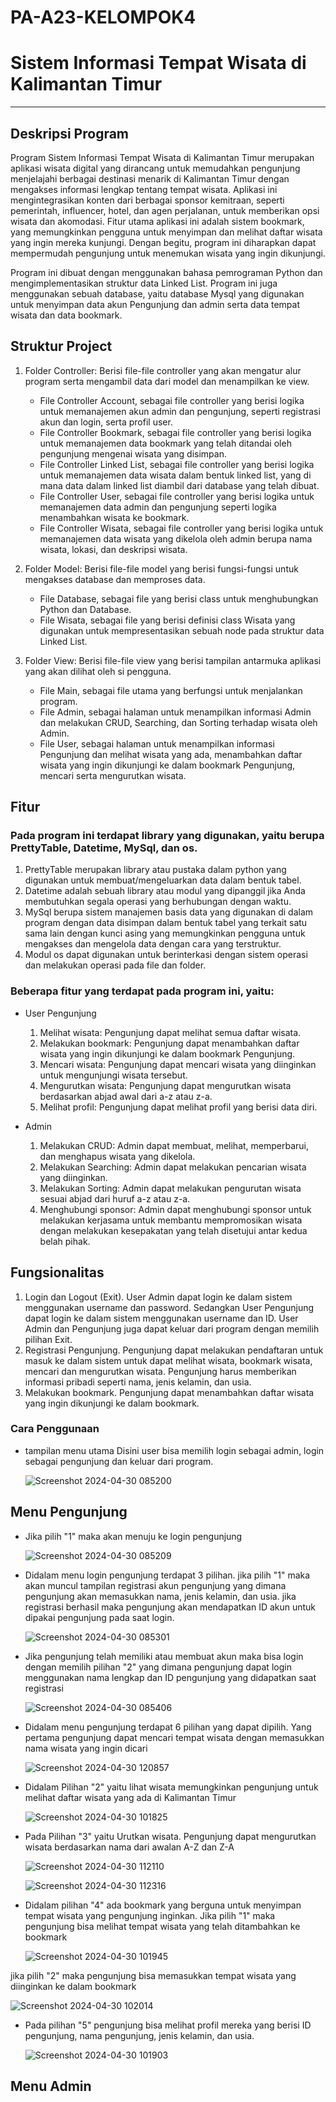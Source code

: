 # PA-A23-KELOMPOK4

# Sistem Informasi Tempat Wisata di Kalimantan Timur
--------------------------------------------------------------------------------------
## Deskripsi Program
Program Sistem Informasi Tempat Wisata di Kalimantan Timur merupakan aplikasi wisata digital yang dirancang untuk memudahkan pengunjung menjelajahi berbagai destinasi menarik di Kalimantan Timur dengan mengakses informasi lengkap tentang tempat wisata. Aplikasi ini mengintegrasikan konten dari berbagai sponsor kemitraan, seperti pemerintah, influencer, hotel, dan agen perjalanan, untuk memberikan opsi wisata dan akomodasi. Fitur utama aplikasi ini adalah sistem bookmark, yang memungkinkan pengguna untuk menyimpan dan melihat daftar wisata yang ingin mereka kunjungi. Dengan begitu, program ini diharapkan dapat mempermudah pengunjung untuk menemukan wisata yang ingin dikunjungi.

Program ini dibuat dengan menggunakan bahasa pemrograman Python dan mengimplementasikan struktur data Linked List. Program ini juga menggunakan sebuah database, yaitu database Mysql yang digunakan untuk menyimpan data akun Pengunjung dan admin serta data tempat wisata dan data bookmark.

## Struktur Project
1. Folder Controller: Berisi file-file controller yang akan mengatur alur program serta mengambil data dari model dan menampilkan ke view.
   - File Controller Account, sebagai file controller yang berisi logika untuk memanajemen akun admin dan pengunjung, seperti registrasi akun dan login, serta profil user.
   - File Controller Bookmark, sebagai file controller yang berisi logika untuk memanajemen data bookmark yang telah ditandai oleh pengunjung mengenai wisata yang disimpan.
   - File Controller Linked List, sebagai file controller yang berisi logika untuk memanajemen data wisata dalam bentuk linked list, yang di mana data dalam linked list diambil dari database yang telah dibuat.
   - File Controller User, sebagai file controller yang berisi logika untuk memanajemen data admin dan pengunjung seperti logika menambahkan wisata ke bookmark.
   - File Controller Wisata, sebagai file controller yang berisi logika untuk memanajemen data wisata yang dikelola oleh admin berupa nama wisata, lokasi, dan deskripsi wisata.

2. Folder Model: Berisi file-file model yang berisi fungsi-fungsi untuk mengakses database dan memproses data.
   - File Database, sebagai file yang berisi class untuk menghubungkan Python dan Database.
   - File Wisata, sebagai file yang berisi definisi class Wisata yang digunakan untuk mempresentasikan sebuah node pada struktur data Linked List.

3. Folder View: Berisi file-file view yang berisi tampilan antarmuka aplikasi yang akan dilihat oleh si pengguna.
   - File Main, sebagai file utama yang berfungsi untuk menjalankan program.
   - File Admin, sebagai halaman untuk menampilkan informasi Admin dan melakukan CRUD, Searching, dan Sorting terhadap wisata oleh Admin.
   - File User, sebagai halaman untuk menampilkan informasi Pengunjung dan melihat wisata yang ada, menambahkan daftar wisata yang ingin dikunjungi ke dalam bookmark Pengunjung, mencari serta mengurutkan wisata.

## Fitur
### Pada program ini terdapat library yang digunakan, yaitu berupa PrettyTable, Datetime, MySql, dan os.
1. PrettyTable merupakan library atau pustaka dalam python yang digunakan untuk membuat/mengeluarkan data dalam bentuk tabel.
2. Datetime adalah sebuah library atau modul yang dipanggil jika Anda membutuhkan segala operasi yang berhubungan dengan waktu.
3. MySql berupa sistem manajemen basis data yang digunakan di dalam program dengan data disimpan dalam bentuk tabel yang terkait satu sama lain dengan kunci asing yang memungkinkan pengguna untuk mengakses dan mengelola data dengan cara yang terstruktur. 
4. Modul os dapat digunakan untuk berinterkasi dengan sistem operasi dan melakukan operasi pada file dan folder.

### Beberapa fitur yang terdapat pada program ini, yaitu:
- User Pengunjung
  1. Melihat wisata: Pengunjung dapat melihat semua daftar wisata.
  2. Melakukan bookmark: Pengunjung dapat menambahkan daftar wisata yang ingin dikunjungi ke dalam bookmark Pengunjung.
  3. Mencari wisata: Pengunjung dapat mencari wisata yang diinginkan untuk mengunjungi wisata tersebut.
  4. Mengurutkan wisata: Pengunjung dapat mengurutkan wisata berdasarkan abjad awal dari a-z atau z-a.
  5. Melihat profil: Pengunjung dapat melihat profil yang berisi data diri.
     
- Admin
  1. Melakukan CRUD: Admin dapat membuat, melihat, memperbarui, dan menghapus wisata yang dikelola.
  2. Melakukan Searching: Admin dapat melakukan pencarian wisata yang diinginkan.
  3. Melakukan Sorting: Admin dapat melakukan pengurutan wisata sesuai abjad dari huruf a-z atau z-a.
  4. Menghubungi sponsor: Admin dapat menghubungi sponsor untuk melakukan kerjasama untuk membantu mempromosikan wisata dengan melakukan kesepakatan yang telah disetujui antar kedua belah pihak.

## Fungsionalitas 
1. Login dan Logout (Exit). User Admin dapat login ke dalam sistem menggunakan username dan password. Sedangkan User Pengunjung dapat login ke dalam sistem menggunakan username dan ID. User Admin dan Pengunjung juga dapat keluar dari program dengan memilih pilihan Exit.
2. Registrasi Pengunjung. Pengunjung dapat melakukan pendaftaran untuk masuk ke dalam sistem untuk dapat melihat wisata, bookmark wisata, mencari dan mengurutkan wisata. Pengunjung harus memberikan informasi pribadi seperti nama, jenis kelamin, dan usia.
3. Melakukan bookmark. Pengunjung dapat menambahkan daftar wisata yang ingin dikunjungi ke dalam bookmark.


### Cara Penggunaan
- tampilan menu utama
  Disini user bisa memilih login sebagai admin, login sebagai pengunjung dan keluar dari program.
  
  ![Screenshot 2024-04-30 085200](https://github.com/PA-CAPSTONE-KELOMPOK4/PA-A23-KELOMPOK4/assets/144673468/9ea8986f-46a0-4870-85e6-16318f8677bb)


## Menu Pengunjung

- Jika pilih "1" maka akan menuju ke login pengunjung
  
  ![Screenshot 2024-04-30 085209](https://github.com/PA-CAPSTONE-KELOMPOK4/PA-A23-KELOMPOK4/assets/144673468/917fecd4-2db8-45fc-9114-0865b3512dce)


- Didalam menu login pengunjung terdapat 3 pilihan. jika pilih "1" maka akan muncul tampilan registrasi akun pengunjung yang dimana pengunjung akan memasukkan nama, jenis      kelamin, dan usia. jika registrasi berhasil maka pengunjung akan mendapatkan ID akun untuk dipakai pengunjung pada saat login.
  
  ![Screenshot 2024-04-30 085301](https://github.com/PA-CAPSTONE-KELOMPOK4/PA-A23-KELOMPOK4/assets/144673468/0a666f0a-5b5b-4836-ad00-ade887a3d70c)


- Jika pengunjung telah memiliki atau membuat akun maka bisa login dengan memilih pilihan "2" yang dimana pengunjung dapat login menggunakan nama lengkap dan ID pengunjung     yang didapatkan saat registrasi

  ![Screenshot 2024-04-30 085406](https://github.com/PA-CAPSTONE-KELOMPOK4/PA-A23-KELOMPOK4/assets/144673468/52b0c54f-8b0d-4f8d-99f0-2755de863b50)


- Didalam menu pengunjung terdapat 6 pilihan yang dapat dipilih. Yang pertama pengunjung dapat mencari tempat wisata dengan memasukkan nama wisata yang ingin dicari

  ![Screenshot 2024-04-30 120857](https://github.com/PA-CAPSTONE-KELOMPOK4/PA-A23-KELOMPOK4/assets/144673468/9257bc29-d51a-4069-88b4-ef3eb6abd000)


- Didalam Pilihan "2" yaitu lihat wisata memungkinkan pengunjung untuk melihat daftar wisata yang ada di Kalimantan Timur

  ![Screenshot 2024-04-30 101825](https://github.com/PA-CAPSTONE-KELOMPOK4/PA-A23-KELOMPOK4/assets/144673468/36318d9b-fa6b-4072-87ba-ef9d2ad6d82a)


- Pada Pilihan "3" yaitu Urutkan wisata. Pengunjung dapat mengurutkan wisata berdasarkan nama dari awalan A-Z dan Z-A

  ![Screenshot 2024-04-30 112110](https://github.com/PA-CAPSTONE-KELOMPOK4/PA-A23-KELOMPOK4/assets/144673468/2887d9f1-6279-47dd-b3a3-285993347bd1)

  ![Screenshot 2024-04-30 112316](https://github.com/PA-CAPSTONE-KELOMPOK4/PA-A23-KELOMPOK4/assets/144673468/e3ac976b-eeca-4a4b-a333-c63abba32253)


- Didalam pilihan "4" ada bookmark yang berguna untuk menyimpan tempat wisata yang pengunjung inginkan. Jika pilih "1" maka pengunjung bisa melihat tempat wisata yang telah ditambahkan ke bookmark

   ![Screenshot 2024-04-30 101945](https://github.com/PA-CAPSTONE-KELOMPOK4/PA-A23-KELOMPOK4/assets/144673468/aea0ffc5-8c9e-47d7-8998-318499bf0097)

jika pilih "2" maka pengunjung bisa memasukkan tempat wisata yang diinginkan ke dalam bookmark

   ![Screenshot 2024-04-30 102014](https://github.com/PA-CAPSTONE-KELOMPOK4/PA-A23-KELOMPOK4/assets/144673468/dfa49650-5f56-4af6-9b36-24698715c252)


- Pada pilihan "5" pengunjung bisa melihat profil mereka yang berisi ID pengunjung, nama pengunjung, jenis kelamin, dan usia.

   ![Screenshot 2024-04-30 101903](https://github.com/PA-CAPSTONE-KELOMPOK4/PA-A23-KELOMPOK4/assets/144673468/ce3d3aad-8837-4831-bcd1-b5dec52242b2)


## Menu Admin


  







